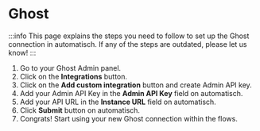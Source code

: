 # Ghost

:::info
This page explains the steps you need to follow to set up the Ghost connection in automatisch. If any of the steps are outdated, please let us know!
:::

1. Go to your Ghost Admin panel.
2. Click on the **Integrations** button.
3. Click on the **Add custom integration** button and create Admin API key.
4. Add your Admin API Key in the **Admin API Key** field on automatisch.
5. Add your API URL in the **Instance URL** field on automatisch.
6. Click **Submit** button on automatisch.
7. Congrats! Start using your new Ghost connection within the flows.
